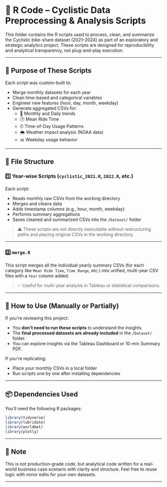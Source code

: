 # 📂 R Code – Cyclistic Data Preprocessing & Analysis Scripts

This folder contains the R scripts used to process, clean, and summarize the Cyclistic bike-share dataset (2021–2024) as part of an exploratory and strategic analytics project. These scripts are designed for reproducibility and analytical transparency, not plug-and-play execution.

---

## 📌 Purpose of These Scripts

Each script was custom-built to:

- Merge monthly datasets for each year
- Clean time-based and categorical variables
- Engineer new features (hour, day, month, weekday)
- Generate aggregated CSVs for:
  - 📆 Monthly and Daily trends
  - 🕒 Mean Ride Time
  - ⏰ Time-of-Day Usage Patterns
  - 🌦 Weather impact analysis (NOAA data)
  - 📊 Weekday usage behavior

---

## 📁 File Structure

### 1️⃣ **Year-wise Scripts** (`cyclistic_2021.R`, `2022.R`, etc.)
Each script:
- Reads monthly raw CSVs from the working directory
- Merges and cleans data
- Adds timestamp columns (e.g., hour, month, weekday)
- Performs summary aggregations
- Saves cleaned and summarized CSVs into the `/Dataset/` folder

> ⚠ These scripts are not directly executable without restructuring paths and placing original CSVs in the working directory.

---

### 2️⃣ **`merge.R`**
This script merges all the individual yearly summary CSVs (for each category like `Mean Ride Time`, `Time Range`, etc.) into unified, multi-year CSV files with a `Year` column added.

> ✅ Useful for multi-year analysis in Tableau or statistical comparisons.

---

## 🧠 How to Use (Manually or Partially)

If you're reviewing this project:
- You **don't need to run these scripts** to understand the insights.
- The **final processed datasets are already included** in the `/Dataset/` folder.
- You can explore insights via the Tableau Dashboard or 10-min Summary PDF.

If you're replicating:
- Place your monthly CSVs in a local folder
- Run scripts one by one after installing dependencies

---

## 📦 Dependencies Used

You’ll need the following R packages:

```r
library(tidyverse)
library(lubridate)
library(worldmet)
library(plotly)
```
---
## 📌 Note
This is not production-grade code, but analytical code written for a real-world business case scenario with clarity and structure. Feel free to reuse logic with minor edits for your own datasets.

---
